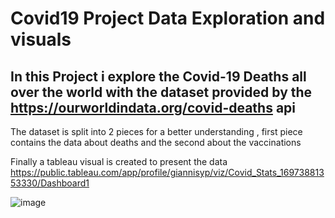 # Covid19 Project Data Exploration and visuals

## In this Project i explore the Covid-19 Deaths all over the world with the dataset provided by the https://ourworldindata.org/covid-deaths api

The dataset is split into 2 pieces for a better understanding , first piece contains the data about deaths and the second about the vaccinations 

Finally a tableau visual is created to present the data https://public.tableau.com/app/profile/giannisyp/viz/Covid_Stats_16973881353330/Dashboard1

![image](https://github.com/giannisyp/SQL_Projects/assets/119696474/d740f4c3-e52a-4864-9994-c489737638fd)
